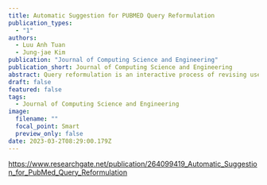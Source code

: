```yaml
---
title: Automatic Suggestion for PUBMED Query Reformulation
publication_types:
  - "1"
authors:
  - Luu Anh Tuan
  - Jung-jae Kim
publication: "Journal of Computing Science and Engineering"
publication_short: Journal of Computing Science and Engineering
abstract: Query reformulation is an interactive process of revising user queries according to the query results. To assist biomedical researchers in this process, we present novel methods for automatically generating query reformulation suggestions. While previous work on query reformulation focused on addition of words to user queries, our method can deal with three types of query reformulation (i.e., addition, removal and replacement). The accuracy of the method for the addition type is ten times better than PubMed's "Also try", while the execution time is short enough for practical use.
draft: false
featured: false
tags:
  - Journal of Computing Science and Engineering
image:
  filename: ""
  focal_point: Smart
  preview_only: false
date: 2023-03-2T08:29:00.179Z
---
```

https://www.researchgate.net/publication/264099419_Automatic_Suggestion_for_PubMed_Query_Reformulation